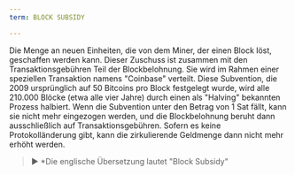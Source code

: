 ```yaml
---
term: BLOCK SUBSIDY

---
```

Die Menge an neuen Einheiten, die von dem Miner, der einen Block löst, geschaffen werden kann. Dieser Zuschuss ist zusammen mit den Transaktionsgebühren Teil der Blockbelohnung. Sie wird im Rahmen einer speziellen Transaktion namens "Coinbase" verteilt. Diese Subvention, die 2009 ursprünglich auf 50 Bitcoins pro Block festgelegt wurde, wird alle 210.000 Blöcke (etwa alle vier Jahre) durch einen als "Halving" bekannten Prozess halbiert. Wenn die Subvention unter den Betrag von 1 Sat fällt, kann sie nicht mehr eingezogen werden, und die Blockbelohnung beruht dann ausschließlich auf Transaktionsgebühren. Sofern es keine Protokolländerung gibt, kann die zirkulierende Geldmenge dann nicht mehr erhöht werden.

> ► *Die englische Übersetzung lautet "Block Subsidy"